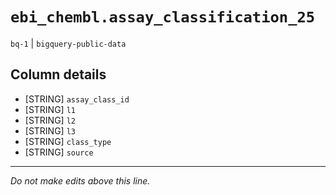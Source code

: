 # `ebi_chembl.assay_classification_25`
`bq-1` | `bigquery-public-data`

## Column details
* [STRING]    `assay_class_id`
* [STRING]    `l1`
* [STRING]    `l2`
* [STRING]    `l3`
* [STRING]    `class_type`
* [STRING]    `source`

-------------------------------------------------------------------------------
*Do not make edits above this line.*
